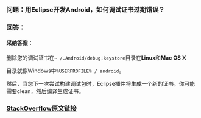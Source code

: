 ### 问题：用Eclipse开发Android，如何调试证书过期错误？

### 回答：
#### 采纳答案： 

删除您的调试证书在`~ /.Android/debug.keystore`目录在**Linux**和**Mac OS X** 

目录就像Windows中`%USERPROFILE% / android`。

然后，当您下一次尝试构建调试包时，Eclipse插件将生成一个新的证书。你可能需要clean，然后编译生成证书。
### [StackOverflow原文链接](https://stackoverflow.com/questions/2194808/debug-certificate-expired-error-in-eclipse-android-plugins) 
